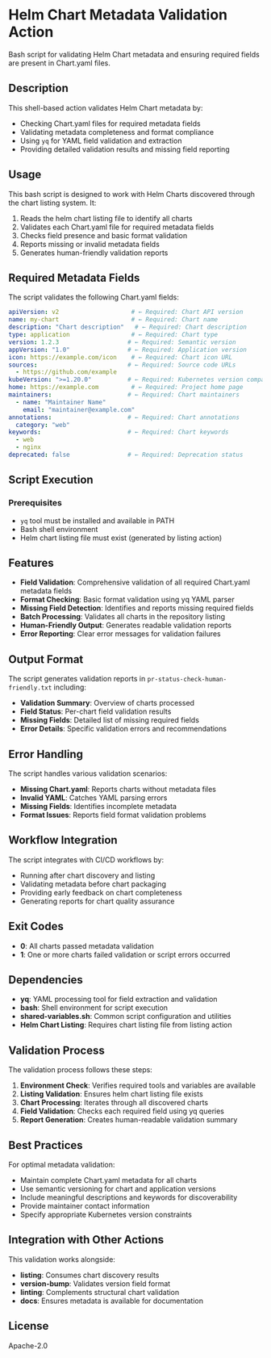 # Helm Chart Metadata Validation Action

Bash script for validating Helm Chart metadata and ensuring required fields are present in Chart.yaml files.

## Description

This shell-based action validates Helm Chart metadata by:

- Checking Chart.yaml files for required metadata fields
- Validating metadata completeness and format compliance
- Using `yq` for YAML field validation and extraction
- Providing detailed validation results and missing field reporting

## Usage

This bash script is designed to work with Helm Charts discovered through the chart listing system. It:

1. Reads the helm chart listing file to identify all charts
2. Validates each Chart.yaml file for required metadata fields
3. Checks field presence and basic format validation
4. Reports missing or invalid metadata fields
5. Generates human-friendly validation reports

## Required Metadata Fields

The script validates the following Chart.yaml fields:

```yaml
apiVersion: v2                    # ← Required: Chart API version
name: my-chart                    # ← Required: Chart name
description: "Chart description"   # ← Required: Chart description  
type: application                 # ← Required: Chart type
version: 1.2.3                   # ← Required: Semantic version
appVersion: "1.0"                # ← Required: Application version
icon: https://example.com/icon    # ← Required: Chart icon URL
sources:                         # ← Required: Source code URLs
  - https://github.com/example
kubeVersion: ">=1.20.0"          # ← Required: Kubernetes version compatibility
home: https://example.com         # ← Required: Project home page
maintainers:                     # ← Required: Chart maintainers
  - name: "Maintainer Name"
    email: "maintainer@example.com"
annotations:                     # ← Required: Chart annotations
  category: "web"
keywords:                        # ← Required: Chart keywords
  - web
  - nginx
deprecated: false                # ← Required: Deprecation status
```

## Script Execution

### Prerequisites

- `yq` tool must be installed and available in PATH
- Bash shell environment
- Helm chart listing file must exist (generated by listing action)

## Features

- **Field Validation**: Comprehensive validation of all required Chart.yaml metadata fields
- **Format Checking**: Basic format validation using yq YAML parser
- **Missing Field Detection**: Identifies and reports missing required fields
- **Batch Processing**: Validates all charts in the repository listing
- **Human-Friendly Output**: Generates readable validation reports
- **Error Reporting**: Clear error messages for validation failures

## Output Format

The script generates validation reports in `pr-status-check-human-friendly.txt` including:

- **Validation Summary**: Overview of charts processed
- **Field Status**: Per-chart field validation results
- **Missing Fields**: Detailed list of missing required fields
- **Error Details**: Specific validation errors and recommendations

## Error Handling

The script handles various validation scenarios:

- **Missing Chart.yaml**: Reports charts without metadata files
- **Invalid YAML**: Catches YAML parsing errors
- **Missing Fields**: Identifies incomplete metadata
- **Format Issues**: Reports field format validation problems

## Workflow Integration

The script integrates with CI/CD workflows by:

- Running after chart discovery and listing
- Validating metadata before chart packaging
- Providing early feedback on chart completeness
- Generating reports for chart quality assurance

## Exit Codes

- **0**: All charts passed metadata validation
- **1**: One or more charts failed validation or script errors occurred

## Dependencies

- **yq**: YAML processing tool for field extraction and validation
- **bash**: Shell environment for script execution
- **shared-variables.sh**: Common script configuration and utilities
- **Helm Chart Listing**: Requires chart listing file from listing action

## Validation Process

The validation process follows these steps:

1. **Environment Check**: Verifies required tools and variables are available
2. **Listing Validation**: Ensures helm chart listing file exists
3. **Chart Processing**: Iterates through all discovered charts
4. **Field Validation**: Checks each required field using yq queries
5. **Report Generation**: Creates human-readable validation summary

## Best Practices

For optimal metadata validation:

- Maintain complete Chart.yaml metadata for all charts
- Use semantic versioning for chart and application versions
- Include meaningful descriptions and keywords for discoverability
- Provide maintainer contact information
- Specify appropriate Kubernetes version constraints

## Integration with Other Actions

This validation works alongside:

- **listing**: Consumes chart discovery results
- **version-bump**: Validates version field format
- **linting**: Complements structural chart validation
- **docs**: Ensures metadata is available for documentation

## License

Apache-2.0